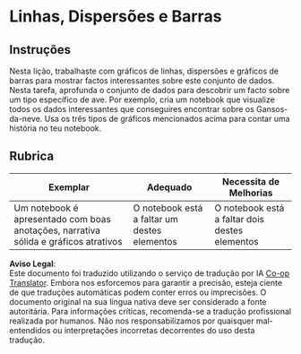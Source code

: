 <!--
CO_OP_TRANSLATOR_METADATA:
{
  "original_hash": "ad163c4fda72c8278280b61cad317ff4",
  "translation_date": "2025-08-24T01:30:38+00:00",
  "source_file": "3-Data-Visualization/09-visualization-quantities/assignment.md",
  "language_code": "pt"
}
-->
# Linhas, Dispersões e Barras

## Instruções

Nesta lição, trabalhaste com gráficos de linhas, dispersões e gráficos de barras para mostrar factos interessantes sobre este conjunto de dados. Nesta tarefa, aprofunda o conjunto de dados para descobrir um facto sobre um tipo específico de ave. Por exemplo, cria um notebook que visualize todos os dados interessantes que conseguires encontrar sobre os Gansos-da-neve. Usa os três tipos de gráficos mencionados acima para contar uma história no teu notebook.

## Rubrica

Exemplar | Adequado | Necessita de Melhorias
--- | --- | -- |
Um notebook é apresentado com boas anotações, narrativa sólida e gráficos atrativos | O notebook está a faltar um destes elementos | O notebook está a faltar dois destes elementos

**Aviso Legal**:  
Este documento foi traduzido utilizando o serviço de tradução por IA [Co-op Translator](https://github.com/Azure/co-op-translator). Embora nos esforcemos para garantir a precisão, esteja ciente de que traduções automáticas podem conter erros ou imprecisões. O documento original na sua língua nativa deve ser considerado a fonte autoritária. Para informações críticas, recomenda-se a tradução profissional realizada por humanos. Não nos responsabilizamos por quaisquer mal-entendidos ou interpretações incorretas decorrentes do uso desta tradução.